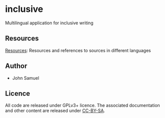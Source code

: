 # inclusive
Multilingual application for inclusive writing

## Resources
[Resources](resources/README.md): Resources and references to sources in different languages

## Author
* John Samuel

## Licence
All code are released under GPLv3+ licence. The associated documentation and other content are released under [CC-BY-SA](http://creativecommons.org/licenses/by-sa/4.0/).

